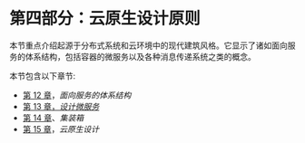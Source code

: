 # 第四部分：云原生设计原则

本节重点介绍起源于分布式系统和云环境中的现代建筑风格。它显示了诸如面向服务的体系结构，包括容器的微服务以及各种消息传递系统之类的概念。

本节包含以下章节:

*   [第 12 章](12.html)，*面向服务的体系结构*
*   [第 13 章](13.html)[，*设计微服务*](https://cdp.packtpub.com/hands_on_software_architecture_with_c__/wp-admin/post.php?post=39&action=edit)
*   [第 14 章](14.html)、*集装箱*
*   [第 15 章](15.html)，*云原生设计*